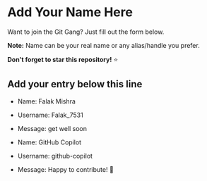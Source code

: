 # Add Your Name Here

Want to join the Git Gang? Just fill out the form below.

**Note:** Name can be your real name or any alias/handle you prefer.

**Don't forget to star this repository!** ⭐

## Add your entry below this line

- Name: Falak Mishra 
- Username: Falak_7531
- Message: get well soon

- Name: GitHub Copilot
- Username: github-copilot
- Message: Happy to contribute! 👋